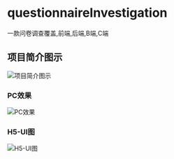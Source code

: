 # questionnaireInvestigation
一款问卷调查覆盖,前端,后端,B端,C端



## 项目简介图示

![项目简介图示](githubProject\questionnaireInvestigation\img\demo2.png)

### PC效果

![PC效果](githubProject\questionnaireInvestigation\img\pc.png)

### H5-UI图

![H5-UI图](githubProject\questionnaireInvestigation\img\h5.png)
